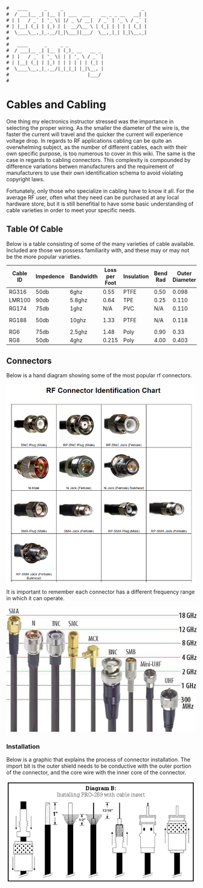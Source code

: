 ``` text
#   ____      _     _                             _
#  / ___|__ _| |__ | | ___  ___    __ _ _ __   __| |
# | |   / _` | '_ \| |/ _ \/ __|  / _` | '_ \ / _` |
# | |__| (_| | |_) | |  __/\__ \ | (_| | | | | (_| |
#  \____\__,_|_.__/|_|\___||___/  \__,_|_| |_|\__,_|
#
#   ____      _     _ _
#  / ___|__ _| |__ | (_)_ __   __ _
# | |   / _` | '_ \| | | '_ \ / _` |
# | |__| (_| | |_) | | | | | | (_| |
#  \____\__,_|_.__/|_|_|_| |_|\__, |
#                             |___/
#
```

Cables and Cabling
==================

One thing my electronics instructor stressed was the importance in selecting the proper wiring. As the smaller
the diameter of the wire is, the faster the current will travel and the quicker the current will experience
voltage drop. In regards to RF applications cabling can be quite an overwhelming subject, as the number of
different cables, each with their own specific purpose, is too numerous to cover in this wiki. The same is the
case in regards to cabling connectors. This complexity is compounded by difference variations betwen
manufacturers and the requirement of manufacturers to use their own identification schema to avoid violating 
copyright laws.

Fortunately, only those who specialize in cabling have to know it all. For the average RF user, often what
they need can be purchased at any local hardware store, but it is still benefitial to have some basic
understanding of cable varieties in order to meet your specific needs.

Table Of Cable
---------------

Below is a table consisting of some of the many varieties of cable available. Included are those we possess
familiarity with, and these may or may not be the more popular varieties.

| Cable ID  | Impedence  | Bandwidth | Loss per Foot  | Insulation | Bend Rad | Outer Diameter | Features     |
| --------- | ---------- | --------- | -------------- | ---------- | -------- | -------------- | -----------  |
| RG316     | 50db       | 6ghz      | 0.55           | PTFE       | 0.50     | 0.098          | Buriable     |
| LMR100    | 90db       | 5.8ghz    | 0.64           | TPE        | 0.25     | 0.110          | Flexibility  |
| RG174     | 75db       | 1ghz      | N/A            | PVC        | N/A      | 0.110          | Flexibility  |
| RG188     | 50db       | 10ghz     | 1.33           | PTFE       | N/A      | 0.118          | High Temp Op |
| RG6       | 75db       | 2.5ghz    | 1.48           | Poly       | 0.90     | 0.33           | Impedence    |
| RG8       | 50db       | 4ghz      | 0.215          | Poly       | 4.00     | 0.403          | Low Loss     |

Connectors
----------

Below is a hand diagram showing some of the most popular rf connectors.

![Rf Connectors](/assets/img/rf_conn.png)

It is important to remember each connector has a different frequency range in which it can operate.

![Connector Range](/assets/img/conn_range.png)

### Installation

Below is a graphic that explains the process of connector installation. The import bit is the outer shield
needs to be conductive with the outer portion of the connector, and the core wire with the inner core of the
connector. 

![Connector Installation](/assets/img/con_install.gif)
